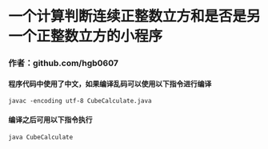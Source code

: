 ﻿# 一个计算判断连续正整数立方和是否是另一个正整数立方的小程序 #

### 作者：github.com/hgb0607 ###

#### 程序代码中使用了中文，如果编译乱码可以使用以下指令进行编译 ####
  
  
    javac -encoding utf-8 CubeCalculate.java    

  
#### 编译之后可用以下指令执行 ####
  
  
    java CubeCalculate    

  
